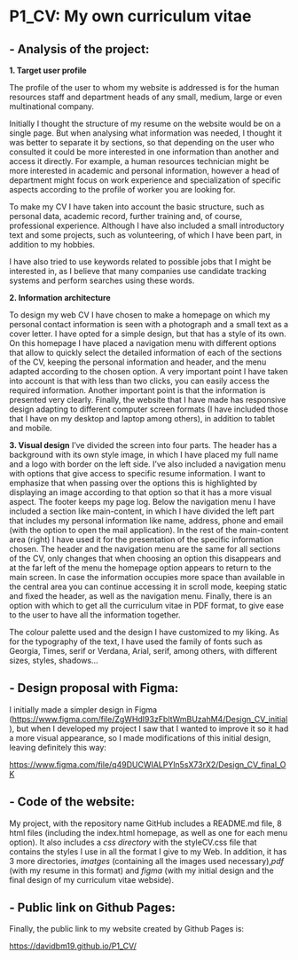 # P1_CV: My own curriculum vitae

## - Analysis of the project:

__1.  Target user profile__

The profile of the user to whom my website is addressed is for the human resources staff and department heads of any small, medium, large or even multinational company. 

Initially I thought the structure of my resume on the website would be on a single page. But when analysing what information was needed, I thought it was better to separate it by sections, so that depending on the user who consulted it could be more interested in one information than another and access it directly. For example, a human resources technician might be more interested in academic and personal information, however a head of department might focus on work experience and specialization of specific aspects according to the profile of worker you are looking for.

To make my CV I have taken into account the basic structure, such as personal data, academic record, further training and, of course, professional experience. Although I have also included a small introductory text and some projects, such as volunteering, of which I have been part, in addition to my hobbies.

I have also tried to use keywords related to possible jobs that I might be interested in, as I believe that many companies use candidate tracking systems and perform searches using these words.

__2.  Information architecture__

To design my web CV I have chosen to make a homepage on which my personal contact information is seen with a photograph and a small text as a cover letter. I have opted for a simple design, but that has a style of its own. On this homepage I have placed a navigation menu with different options that allow to quickly select the detailed information of each of the sections of the CV, keeping the personal information and header, and the menu adapted according to the chosen option. A very important point I have taken into account is that with less than two clicks, you can easily access the required information. Another important point is that the information is presented very clearly. Finally, the website that I have made has responsive design adapting to different computer screen formats (I have included those that I have on my desktop and laptop among others), in addition to tablet and mobile.

__3.  Visual design__
I’ve divided the screen into four parts. The header has a background with its own style image, in which I have placed my full name and a logo with border on the left side. I’ve also included a navigation menu with options that give access to specific resume information. I want to emphasize that when passing over the options this is highlighted by displaying an image according to that option so that it has a more visual aspect. The footer keeps my page log. Below the navigation menu I have included a section like main-content, in which I have divided the left part that includes my personal information like name, address, phone and email (with the option to open the mail application). In the rest of the main-content area (right) I have used it for the presentation of the specific information chosen. The header and the navigation menu are the same for all sections of the CV, only changes that when choosing an option this disappears and at the far left of the menu the homepage option appears to return to the main screen. In case the information occupies more space than available in the central area you can continue accessing it in scroll mode, keeping static and fixed the header, as well as the navigation menu. Finally, there is an option with which to get all the curriculum vitae in PDF format, to give ease to the user to have all the information together. 

The colour palette used and the design I have customized to my liking. As for the typography of the text, I have used the family of fonts such as Georgia, Times, serif or Verdana, Arial, serif, among others, with different sizes, styles, shadows...

## - Design proposal with Figma:

I initially made a simpler design in Figma (https://www.figma.com/file/ZgWHdI93zFbItWmBUzahM4/Design_CV_initial), but when I developed my project I saw that I wanted to improve it so it had a more visual appearance, so I made modifications of this initial design, leaving definitely this way: 

https://www.figma.com/file/q49DUCWIALPYln5sX73rX2/Design_CV_final_OK

## - Code of the website:

My project, with the repository name GitHub includes a README.md file, 8 html files (including the index.html homepage, as well as one for each menu option). It also includes a _css directory_ with the styleCV.css file that contains the styles I use in all the format I give to my Web. In addition, it has 3 more directories, _imatges_ (containing all the images used necessary),_pdf_ (with my resume in this format) and _figma_ (with my initial design and the final design of my curriculum vitae webside).

## - Public link on Github Pages:

Finally, the public link to my website created by Github Pages is:

https://davidbm19.github.io/P1_CV/
